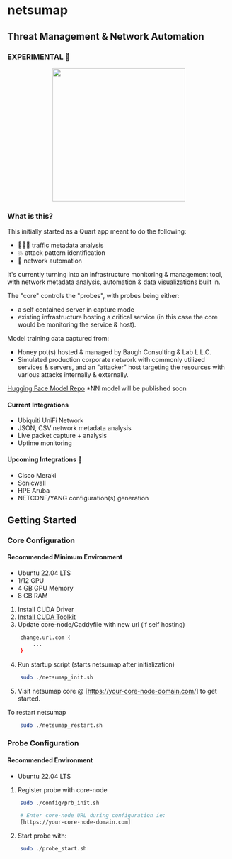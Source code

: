 # netsumap
## Threat Management & Network Automation ##
### EXPERIMENTAL 🔬 
<p align="center">
  <img width="300" height="300" src="https://github.com/BCL-FOSS/net-con.ai/blob/experimental/netsumapicon.png?raw=true">
</p>

### What is this?
This initially started as a Quart app meant to do the following:
- 👨🏽‍💻 traffic metadata analysis
- 💥 attack pattern identification 
- 🤖 network automation

It's currently turning into an infrastructure monitoring & management tool, with network metadata analysis, automation & data visualizations built in. 

The "core" controls the "probes", with probes being either:
- a self contained server in capture mode
- existing infrastructure hosting a critical service (in this case the core would be monitoring the service & host).

Model training data captured from: 
- Honey pot(s) hosted & managed by Baugh Consulting & Lab L.L.C.
- Simulated production corporate network with commonly utilized services & servers, and an "attacker" host targeting the resources with various attacks internally & externally.

[Hugging Face Model Repo](https://huggingface.co/bclai) *NN model will be published soon

#### Current Integrations
- Ubiquiti UniFi Network
- JSON, CSV network metadata analysis
- Live packet capture + analysis
- Uptime monitoring 

#### Upcoming Integrations 👀
- Cisco Meraki
- Sonicwall
- HPE Aruba
- NETCONF/YANG configuration(s) generation

## Getting Started

### Core Configuration

#### Recommended Minimum Environment
- Ubuntu 22.04 LTS
- 1/12 GPU 
- 4 GB GPU Memory 
- 8 GB RAM

1. Install CUDA Driver
2. [Install CUDA Toolkit](https://developer.nvidia.com/cuda-downloads?target_os=Linux&target_arch=x86_64&Distribution=Ubuntu&target_version=22.04&target_type=runfile_local)
3. Update core-node/Caddyfile with new url (if self hosting)
```bash
    change.url.com {
        ...
    }
```
4. Run startup script (starts netsumap after initialization)
```bash
    sudo ./netsumap_init.sh
```
5. Visit netsumap core @ [https://your-core-node-domain.com/] to get started.

To restart netsumap 
```bash
    sudo ./netsumap_restart.sh
```

### Probe Configuration

#### Recommended Environment
- Ubuntu 22.04 LTS

1. Register probe with core-node
```bash
    sudo ./config/prb_init.sh

    # Enter core-node URL during configuration ie:
    [https://your-core-node-domain.com]
```
2. Start probe with:
```bash
    sudo ./probe_start.sh
```











